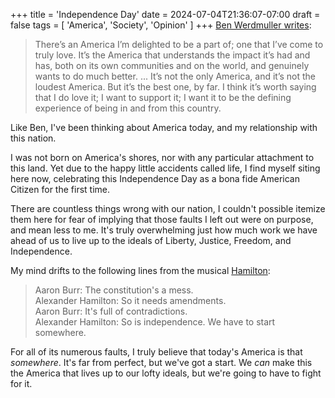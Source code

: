 +++
title = 'Independence Day'
date = 2024-07-04T21:36:07-07:00
draft = false
tags = [
    'America',
    'Society',
    'Opinion'
]
+++
[Ben Werdmuller writes](https://werd.io/2024/the-america-that-i-love):

> There’s an America I’m delighted to be a part of; one that I’ve come to truly love. It’s the America that understands the impact it’s had and has, both on its own communities and on the world, and genuinely wants to do much better. ... It’s not the only America, and it’s not the loudest America. But it’s the best one, by far. I think it’s worth saying that I do love it; I want to support it; I want it to be the defining experience of being in and from this country.

Like Ben, I've been thinking about America today, and my relationship with this nation.

<!--more-->

I was not born on America's shores, nor with any particular attachment to this land. Yet due to the happy little accidents called life, I find myself siting here now, celebrating this Independence Day as a bona fide American Citizen for the first time.

There are countless things wrong with our nation, I couldn't possible itemize them here for fear of implying that those faults I left out were on purpose, and mean less to me. It's truly overwhelming just how much work we have ahead of us to live up to the ideals of Liberty, Justice, Freedom, and Independence.

My mind drifts to the following lines from the musical [Hamilton](https://en.wikipedia.org/wiki/Hamilton_(musical)):

> Aaron Burr: The constitution's a mess.  
> Alexander Hamilton: So it needs amendments.  
> Aaron Burr: It's full of contradictions.  
> Alexander Hamilton: So is independence. We have to start somewhere.

For all of its numerous faults, I truly believe that today's America is that *somewhere*. It's far from perfect, but we've got a start. We *can* make this the America that lives up to our lofty ideals, but we're going to have to fight for it.